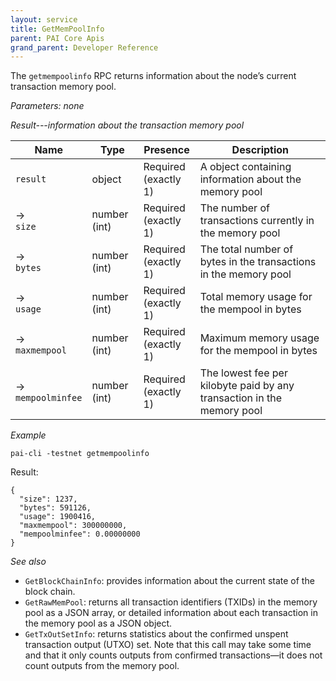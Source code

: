 ```yaml
---
layout: service
title: GetMemPoolInfo
parent: PAI Core Apis
grand_parent: Developer Reference
---
```



The `getmempoolinfo` RPC returns information about the node’s current transaction memory pool.

*Parameters: none*

*Result---information about the transaction memory pool*

| Name | Type      | Presence            | Description
|------|-----------|---------------------|-------------
|`result`  |object | Required<br>(exactly 1) | A object containing information about the memory pool
| →<br>`size` | number (int) | Required<br>(exactly 1) | The number of transactions currently in the memory pool
| →<br>`bytes` | number (int) | Required<br>(exactly 1) | The total number of bytes in the transactions in the memory pool
| →<br>`usage` | number (int) | Required<br>(exactly 1) | Total memory usage for the mempool in bytes
| →<br>`maxmempool` | number (int) | Required<br>(exactly 1) | Maximum memory usage for the mempool in bytes
| →<br>`mempoolminfee` | number (int) | Required<br>(exactly 1) | The lowest fee per kilobyte paid by any transaction in the memory pool


*Example*

```
pai-cli -testnet getmempoolinfo
```

Result:

```
{
  "size": 1237,
  "bytes": 591126,
  "usage": 1900416,
  "maxmempool": 300000000,
  "mempoolminfee": 0.00000000
}
```

*See also*

* `GetBlockChainInfo`: provides information about the current state of the block chain.
* `GetRawMemPool`: returns all transaction identifiers (TXIDs) in the memory pool as a JSON array, or detailed information about each transaction in the memory pool as a JSON object.
* `GetTxOutSetInfo`: returns statistics about the confirmed unspent transaction output (UTXO) set. Note that this call may take some time and that it only counts outputs from confirmed transactions—it does not count outputs from the memory pool.

